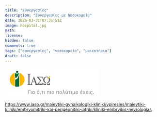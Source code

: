 ```yaml
---
title: "Συνεργασίες"
description: "Συνεργασίες με Νοσοκομεία"
date: 2025-03-31T07:36:51Z
image: hospital.jpg
math: 
license: 
hidden: false
comments: true
tags: ["συνεργασίες", "νοσοκομεία", "μαιευτήρια"]
draft: false
---
```



![ΙΑΣΩ Αθήνας](iaso.png)

https://www.iaso.gr/maieytiki-gynaikologiki-kliniki/ypiresies/maieytiki-kliniki/embryomitriki-kai-perigennitiki-iatriki/kliniki-embryikis-neyrologias